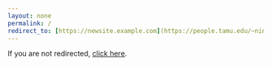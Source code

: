 ```yaml
---
layout: none
permalink: /
redirect_to: [https://newsite.example.com](https://people.tamu.edu/~ninanmm/)
---
```


If you are not redirected, [click here](https://people.tamu.edu/~ninanmm/).
